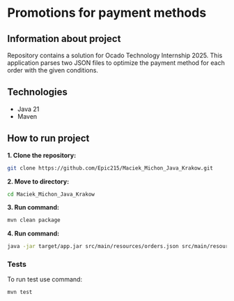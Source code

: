 # Promotions for payment methods
## Information about project
Repository contains a solution for Ocado Technology Internship 2025.
This application parses two JSON files to optimize the payment method for each order with the given conditions.
## Technologies
- Java 21
- Maven
## How to run project
**1. Clone the repository:**
```bash
git clone https://github.com/Epic215/Maciek_Michon_Java_Krakow.git
```
**2. Move to directory:**
```bash
cd Maciek_Michon_Java_Krakow
```
**3. Run command:**
```bash
mvn clean package
```
**4. Run command:**
```bash
java -jar target/app.jar src/main/resources/orders.json src/main/resources/paymentmethods.json
```
### Tests
To run test use command:
```bash
mvn test
```
